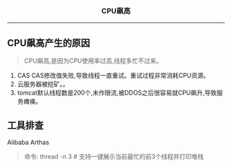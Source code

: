 ### <center>CPU飙高

***

## CPU飙高产生的原因

> CPU飙高,是因为CPU使用率过高,线程多忙不过来。

1. CAS CAS修改值失败,导致线程一直重试。重试过程非常消耗CPU资源。
2. 云服务器被挖矿。。
3. tomcat默认线程数是200个,未作限流,被DDOS之后很容易就CPU飙升,导致服务瘫痪。

## 工具排查

Alibaba Arthas
> 命令:  thread -n 3 # 支持一键展示当前最忙的前3个线程并打印堆栈
